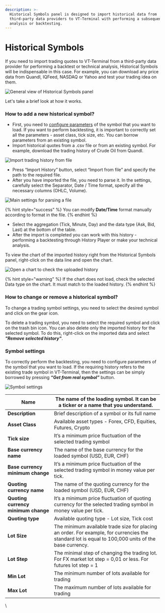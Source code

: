 ```yaml
---
description: >-
  Historical Symbols panel is designed to import historical data from
  third-party data providers to VT-Terminal with performing a subsequent technical
  analysis or backtesting.
---
```


# Historical Symbols

If you need to import trading quotes to VT-Terminal from a third-party data provider for performing a backtest or technical analysis, Historical Symbols will be indispensable in this case. For example, you can download any price data from Quandl, IQFeed, NASDAQ or Yahoo and test your trading idea on them.

![General view of Historical Symbols panel](../.gitbook/assets/historical-symbols.png)

Let's take a brief look at how it works.

### How to add a new historical symbol?

* First, you need to [configure parameters](https://help.quantower.com/portfolio-panels/historical-symbols#symbol-settings) of the symbol that you want to load. If you want to perform backtesting, it is important to correctly set all the parameters - asset class, tick size, etc. You can borrow parameters from an existing symbol.
* Import historical quotes from a .csv file or from an existing symbol. For example, download the trading history of Crude Oil from Quandl.

![Import trading history from file](../.gitbook/assets/historical-symbol-settings-import-from-file.gif)

* Press “Import History” button, select “Import from file” and specify the path to the required file.
* After you have imported the file, you need to parse it. In the settings, carefully select the Separator, Date / Time format, specify all the necessary columns (OHLC, Volume).

![Main settings for parsing a file](<../.gitbook/assets/settings-for-imported-file (1).png>)

{% hint style="success" %}
You can modify **Date/Time** format manually according to format in the file.
{% endhint %}

* Select the aggregation (Tick, Minute, Day) and the data type (Ask, Bid, Last) at the bottom of the table.
* After the import is completed you can work with this history -  performing a backtesting through History Player or make your technical analysis.

To view the chart of the imported history right from the Historical Symbols panel, right-click on the data line and open the chart.

![Open a chart to check the uploaded history](../.gitbook/assets/historical-symbol-open-chart.png)

{% hint style="warning" %}
If the chart does not load, check the selected Data type on the chart. It must match to the loaded history.
{% endhint %}

### **How to change or remove a historical symbol?**

To change a trading symbol settings, you need to select the desired symbol and click on the gear icon.

To delete a trading symbol, you need to select the required symbol and click on the trash bin icon. You can also delete only the imported history for the selected symbol. To do this, right-click on the imported data and select _**"Remove selected history"**_.

### Symbol settings

To correctly perform the backtesting, you need to configure parameters of the symbol that you want to load. If the requiring history refers to the existing trade symbol in VT-Terminal, then the settings can be simply borrowed by pressing _**“Get from real symbol”**_ button.

![Symbol settings](../.gitbook/assets/historical-symbol-settings-first-step.gif)

| **Name**                            | The name of the loading symbol. It can be a ticker or a name that you understand.                                                                   |
| ----------------------------------- | --------------------------------------------------------------------------------------------------------------------------------------------------- |
| **Description**                     | Brief description of a symbol or its full name                                                                                                      |
| **Asset Class**                     | Available asset types - Forex, CFD, Equities, Futures, Crypto                                                                                       |
| **Tick size**                       | It’s a minimum price fluctuation of the selected trading symbol                                                                                     |
| **Base currency name**              | The name of the base currency for the loaded symbol (USD, EUR, CHF)                                                                                 |
| **Base currency minimum change**    | It’s a minimum price fluctuation of the selected trading symbol in money value per tick.                                                            |
| **Quoting currency name**           | The name of the quoting currency for the loaded symbol (USD, EUR, CHF)                                                                              |
| **Quoting currency minimum change** | It’s a minimum price fluctuation of quoting currency for the selected trading symbol in money value per tick.                                       |
| **Quoting type**                    | Available quoting type - Lot size, Tick cost                                                                                                        |
| **Lot Size**                        | The minimum available trade size for placing an order. For example, for currencies the standard lot is equal to 100,000 units of the base currency. |
| **Lot Step**                        | The minimal step of changing the trading lot. For FX market lot step = 0,01 or less. For futures lot step = 1                                       |
| **Min Lot**                         | The minimum number of lots available for trading                                                                                                    |
| **Max Lot**                         | The maximum number of lots available for trading                                                                                                    |

\
